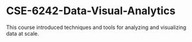 # CSE-6242-Data-Visual-Analytics
This course introduced techniques and tools for analyzing and visualizing data at scale. 
